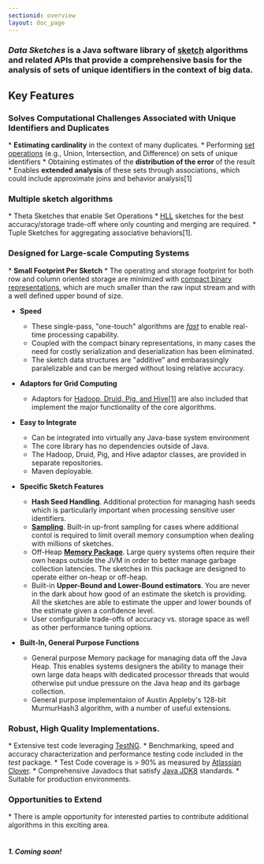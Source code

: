 ```yaml
---
sectionid: overview
layout: doc_page
---
```


<h3><i>Data Sketches</i> is a Java software library of <a href="SketchOrigins.html">sketch</a> algorithms and related APIs that provide a comprehensive basis for the analysis of sets of unique identifiers in the context of big data.</h3>

<h2>Key Features</h2>

<h3>Solves Computational Challenges Associated with Unique Identifiers and Duplicates</h3>
  * <b>Estimating cardinality</b> in the context of many duplicates.
  * Performing <a href="ThetaSketchSetOps.html">set operations</a> (e.g., Union, Intersection, and Difference) on sets of unique identifiers
  * Obtaining estimates of the <b>distribution of the error</b> of the result
  * Enables <b>extended analysis</b> of these sets through associations, which could include approximate joins and behavior analysis[1]

<h3>Multiple sketch algorithms</h3>
* Theta Sketches that enable Set Operations
* <a href="HLL.html">HLL</a> sketches for the best accuracy/storage trade-off where only counting and merging are required.
* Tuple Sketches for aggregating associative behaviors[1].

<h3>Designed for Large-scale Computing Systems</h3>
* <b>Small Footprint Per Sketch</b>
  * The operating and storage footprint for both row and column oriented storage are minimized with 
<a href="ThetaSize.html">compact binary representations</a>, which are much smaller than the raw input stream and with a well defined upper bound of size.

* <b>Speed</b>
  * These single-pass, "one-touch" algorithms are <a href="UpdateSpeed.html"><i>fast</i></a> to enable real-time processing capability.
  * Coupled with the compact binary representations, in many cases the need for costly serialization and deserialization has been eliminated.
  * The sketch data structures are "additive" and embarassingly paralelizable and can be merged without losing relative accuracy.

* <b>Adaptors for Grid Computing</b>
  * Adaptors for <a href="Adaptors.html">Hadoop, Druid, Pig, and Hive[1]</a> are also included that implement the major functionality of the core algorithms.

* <b>Easy to Integrate</b>
  * Can be integrated into virtually any Java-base system environment
  * The core library has no dependencies outside of Java.
  * The Hadoop, Druid, Pig, and Hive adaptor classes, are provided in separate repositories.
  * Maven deployable.

* <b>Specific Sketch Features</b>
  * <b>Hash Seed Handling</b>. Additional protection for managing hash seeds which is particularly important when processing sensitive user identifiers.
  * <a href="Sampling.html"><b>Sampling</b></a>. Built-in up-front sampling for cases where additional contol is required to limit overall memory consumption when dealing with millions of sketches.
  * Off-Heap <a href="MemoryPackage.html"><b>Memory Package</b></a>.  Large query systems often require their own heaps outside the JVM in order to better manage garbage collection latencies. The sketches in this package are designed to operate either on-heap or off-heap.
  * Built-in <b>Upper-Bound and Lower-Bound estimators</b>. You are never in the dark about how good of an estimate the sketch is providing.  All the sketches are able to estimate the upper and lower bounds of the estimate given a confidence level.
  * User configurable trade-offs of accuracy vs. storage space as well as other performance tuning options.
  
* <b>Built-In, General Purpose Functions</b>
  * General purpose Memory package for managing data off the Java Heap.  This enables systems designers the ability to manage their own large data heaps with dedicated processor threads that would otherwise put undue pressure on the Java heap and its garbage collection.
  * General purpose implementaion of Austin Appleby's 128-bit MurmurHash3 algorithm, with a number of useful extensions.

<h3>Robust, High Quality Implementations.</h3>
* Extensive test code leveraging <a href="http://testng.org">TestNG</a>.
* Benchmarking, speed and accuracy characterization and performance testing code included in the <i>test</i> package.
* Test Code coverage is > 90% as measured by <a href="https://www.atlassian.com/software/clover/overview">Atlassian Clover</a>.
* Comprehensive Javadocs that satisfy <a href="http://www.oracle.com/technetwork/java/index.html">Java JDK8</a> standards.
* Suitable for production environments.

<h3>Opportunities to Extend</h3>
* There is ample opportunity for interested parties to contribute additional algorithms in this exciting area.
<br>
<br>
<h5>1. Coming soon!</h5>
